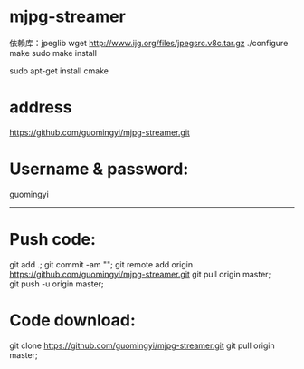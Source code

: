 # mjpg-streamer
依赖库：jpeglib
 wget http://www.ijg.org/files/jpegsrc.v8c.tar.gz
 ./configure
 make
 sudo make install

sudo apt-get install cmake

# address
https://github.com/guomingyi/mjpg-streamer.git

# Username & password:
guomingyi
**********


# Push code:

git add .;
git commit -am "<xxx>";
git remote add origin https://github.com/guomingyi/mjpg-streamer.git
git pull origin master;   
git push -u origin master;


# Code download:

git clone https://github.com/guomingyi/mjpg-streamer.git
git pull origin master;  

